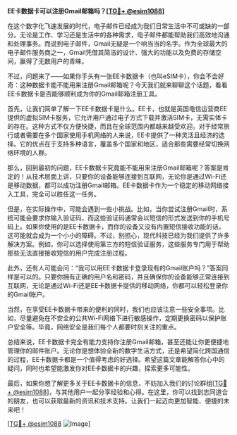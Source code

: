 **EE卡数据卡可以注册Gmail邮箱吗？[[TG💪+ @esim1088](https://t.me/s/esim1088)]**

在这个数字化飞速发展的时代，电子邮件已经成为我们日常生活中不可或缺的一部分。无论是工作、学习还是生活中的各种需求，电子邮件都能帮助我们高效地沟通和处理事务。而说到电子邮件，Gmail无疑是一个响当当的名字。作为全球最大的电子邮件服务商之一，Gmail凭借其简洁的设计、强大的功能以及免费的存储空间，赢得了无数用户的青睐。

不过，问题来了——如果你手头有一张EE卡数据卡（也叫eSIM卡），你会不会好奇：这种数据卡能不能用来注册Gmail邮箱呢？今天我们就来聊聊这个话题，看看EE卡数据卡是否能够顺利成为你的Gmail邮箱注册工具。

首先，让我们简单了解一下EE卡数据卡是什么。EE卡，也就是英国电信运营商EE提供的虚拟SIM卡服务，它允许用户通过电子方式下载并激活SIM卡，无需实体卡的存在。这种方式不仅方便快捷，而且在全球范围内都越来越受欢迎。对于经常旅行或者需要在多个国家使用手机网络的人来说，EE卡提供了一种灵活且经济的选择。它的优点在于支持多种语言，覆盖多个国家和地区，适合那些需要经常切换网络环境的人群。

那么，回到最初的问题，EE卡数据卡究竟能不能用来注册Gmail邮箱呢？答案是肯定的！从技术层面上讲，只要你的设备能够连接到互联网，无论你是通过Wi-Fi还是移动数据，都可以成功注册Gmail邮箱。EE卡数据卡作为一个稳定的移动网络接入工具，完全可以胜任这一任务。

但是，在实际操作中，可能会遇到一些小挑战。比如，当你尝试注册Gmail时，系统可能会要求你输入验证码，而这些验证码通常会以短信的形式发送到你的手机号码上。如果你使用的是EE卡数据卡，而你的设备又没有内置短信接收功能的话，这可能就会成为一个小小的障碍。不过，别担心，现代科技已经为我们提供了许多解决方案。例如，你可以选择使用第三方的短信验证服务，这些服务专门用于帮助那些无法直接接收短信的用户完成注册过程。

此外，还有人可能会问：“我可以用EE卡数据卡登录现有的Gmail账户吗？”答案同样是可以的。只要你拥有正确的用户名和密码，并且确保你的设备能够正常连接到互联网，无论是通过Wi-Fi还是EE卡数据卡提供的移动网络，你都可以轻松登录你的Gmail账户。

当然，在享受EE卡数据卡带来的便利的同时，我们也应该注意一些安全事项。比如，尽量避免在不安全的公共Wi-Fi网络下进行敏感操作，定期更换密码以保护账户安全等。毕竟，网络安全是我们每个人都要时刻关注的重点。

总结来说，EE卡数据卡完全有能力支持你注册Gmail邮箱，甚至还能让你更便捷地管理你的邮件账户。无论你是想体验全新的数字生活方式，还是希望简化跨国通信的过程，EE卡数据卡都是一个值得考虑的好选择。希望这篇文章能解答你心中的疑问，同时也希望能激发你对EE卡数据卡的兴趣，探索更多可能性。

最后，如果你想了解更多关于EE卡数据卡的信息，不妨加入我们的讨论群组[[TG💪+ @esim1088](https://t.me/s/esim1088)]，与其他用户一起分享经验和心得。在这里，你可以找到志同道合的朋友，也可以获取最新的资讯和技术支持。让我们一起迈向更加智能、便捷的未来吧！

[[TG💪+ @esim1088](https://t.me/s/esim1088) ![Image](https://i.postimg.cc/4NQfJmqS/Snipaste-2025-05-13-00-14-12.png)]